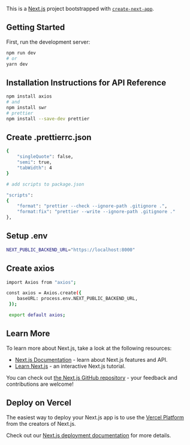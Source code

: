 This is a [Next.js](https://nextjs.org/) project bootstrapped with [`create-next-app`](https://github.com/vercel/next.js/tree/canary/packages/create-next-app).

## Getting Started

First, run the development server:

```bash
npm run dev
# or
yarn dev
```

## Installation Instructions for API Reference

```bash
npm install axios
# and
npm install swr
# prettier
npm install --save-dev prettier
```
## Create .prettierrc.json
```bash
{
    "singleQuote": false,
    "semi": true,
    "tabWidth": 4
}

# add scripts to package.json

"scripts": 
{
    "format": "prettier --check --ignore-path .gitignore .",
    "format:fix": "prettier --write --ignore-path .gitignore ."
},
```
## Setup .env
```bash
NEXT_PUBLIC_BACKEND_URL="https://localhost:8000"
```
## Create axios
```bash
import Axios from "axios";

const axios = Axios.create({ 
    baseURL: process.env.NEXT_PUBLIC_BACKEND_URL,
 });

 export default axios;
```


## Learn More

To learn more about Next.js, take a look at the following resources:

-   [Next.js Documentation](https://nextjs.org/docs) - learn about Next.js features and API.
-   [Learn Next.js](https://nextjs.org/learn) - an interactive Next.js tutorial.

You can check out [the Next.js GitHub repository](https://github.com/vercel/next.js/) - your feedback and contributions are welcome!

## Deploy on Vercel

The easiest way to deploy your Next.js app is to use the [Vercel Platform](https://vercel.com/new?utm_medium=default-template&filter=next.js&utm_source=create-next-app&utm_campaign=create-next-app-readme) from the creators of Next.js.

Check out our [Next.js deployment documentation](https://nextjs.org/docs/deployment) for more details.
